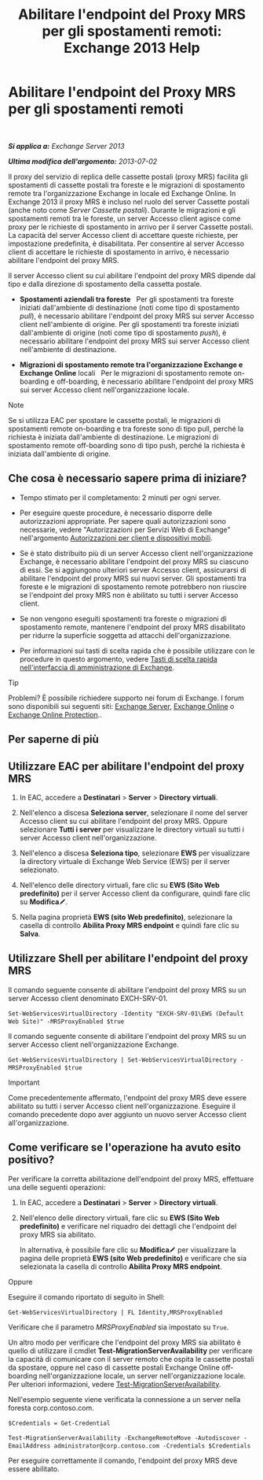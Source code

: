 ﻿---
title: "Abilitare l'endpoint del Proxy MRS per gli spostamenti remoti: Exchange 2013 Help"
TOCTitle: Abilitare l'endpoint del Proxy MRS per gli spostamenti remoti
ms:assetid: 9840f712-127e-4c2d-bfe5-1b35cdb2a31b
ms:mtpsurl: https://technet.microsoft.com/it-it/library/Dn155787(v=EXCHG.150)
ms:contentKeyID: 54652878
ms.date: 05/22/2018
mtps_version: v=EXCHG.150
ms.translationtype: MT
---

# Abilitare l'endpoint del Proxy MRS per gli spostamenti remoti

 

_**Si applica a:** Exchange Server 2013_

_**Ultima modifica dell'argomento:** 2013-07-02_

Il proxy del servizio di replica delle cassette postali (proxy MRS) facilita gli spostamenti di cassette postali tra foreste e le migrazioni di spostamento remote tra l'organizzazione Exchange in locale ed Exchange Online. In Exchange 2013 il proxy MRS è incluso nel ruolo del server Cassette postali (anche noto come *Server Cassette postali*). Durante le migrazioni e gli spostamenti remoti tra le foreste, un server Accesso client agisce come proxy per le richieste di spostamento in arrivo per il server Cassette postali. La capacità del server Accesso client di accettare queste richieste, per impostazione predefinita, è disabilitata. Per consentire al server Accesso client di accettare le richieste di spostamento in arrivo, è necessario abilitare l'endpoint del proxy MRS.

Il server Accesso client su cui abilitare l'endpoint del proxy MRS dipende dal tipo e dalla direzione di spostamento della cassetta postale.

  - **Spostamenti aziendali tra foreste**   Per gli spostamenti tra foreste iniziati dall'ambiente di destinazione (noti come tipo di spostamento *pull*), è necessario abilitare l'endpoint del proxy MRS sui server Accesso client nell'ambiente di origine. Per gli spostamenti tra foreste iniziati dall'ambiente di origine (noti come tipo di spostamento *push*), è necessario abilitare l'endpoint del proxy MRS sui server Accesso client nell'ambiente di destinazione.

  - **Migrazioni di spostamento remote tra l'organizzazione Exchange e Exchange Online** locali   Per le migrazioni di spostamento remote on-boarding e off-boarding, è necessario abilitare l'endpoint del proxy MRS sui server Accesso client nell'organizzazione locale.


> [!NOTE]
> Se si utilizza EAC per spostare le cassette postali, le migrazioni di spostamenti remote on-boarding e tra foreste sono di tipo pull, perché la richiesta è iniziata dall'ambiente di destinazione. Le migrazioni di spostamento remote off-boarding sono di tipo push, perché la richiesta è iniziata dall'ambiente di origine.



## Che cosa è necessario sapere prima di iniziare?

  - Tempo stimato per il completamento: 2 minuti per ogni server.

  - Per eseguire queste procedure, è necessario disporre delle autorizzazioni appropriate. Per sapere quali autorizzazioni sono necessarie, vedere "Autorizzazioni per Servizi Web di Exchange" nell'argomento [Autorizzazioni per client e dispositivi mobili](clients-and-mobile-devices-permissions-exchange-2013-help.md).

  - Se è stato distribuito più di un server Accesso client nell'organizzazione Exchange, è necessario abilitare l'endpoint del proxy MRS su ciascuno di essi. Se si aggiungono ulteriori server Accesso client, assicurarsi di abilitare l'endpoint del proxy MRS sui nuovi server. Gli spostamenti tra foreste e le migrazioni di spostamento remote potrebbero non riuscire se l'endpoint del proxy MRS non è abilitato su tutti i server Accesso client.

  - Se non vengono eseguiti spostamenti tra foreste o migrazioni di spostamento remote, mantenere l'endpoint del proxy MRS disabilitato per ridurre la superficie soggetta ad attacchi dell'organizzazione.

  - Per informazioni sui tasti di scelta rapida che è possibile utilizzare con le procedure in questo argomento, vedere [Tasti di scelta rapida nell'interfaccia di amministrazione di Exchange](keyboard-shortcuts-in-the-exchange-admin-center-exchange-online-protection-help.md).


> [!TIP]
> Problemi? È possibile richiedere supporto nei forum di Exchange. I forum sono disponibili sui seguenti siti: <A href="https://go.microsoft.com/fwlink/p/?linkid=60612">Exchange Server</A>, <A href="https://go.microsoft.com/fwlink/p/?linkid=267542">Exchange Online</A> o <A href="https://go.microsoft.com/fwlink/p/?linkid=285351">Exchange Online Protection</A>..



## Per saperne di più

## Utilizzare EAC per abilitare l'endpoint del proxy MRS

1.  In EAC, accedere a **Destinatari** \> **Server** \> **Directory virtuali**.

2.  Nell'elenco a discesa **Seleziona server**, selezionare il nome del server Accesso client su cui abilitare l'endpoint del proxy MRS. Oppure selezionare **Tutti i server** per visualizzare le directory virtuali su tutti i server Accesso client nell'organizzazione.

3.  Nell'elenco a discesa **Seleziona tipo**, selezionare **EWS** per visualizzare la directory virtuale di Exchange Web Service (EWS) per il server selezionato.

4.  Nell'elenco delle directory virtuali, fare clic su **EWS (Sito Web predefinito)** per il server Accesso client da configurare, quindi fare clic su **Modifica**![Icona Modifica](images/JJ218640.6f53ccb2-1f13-4c02-bea0-30690e6ea71d(EXCHG.150).gif "Icona Modifica").

5.  Nella pagina proprietà **EWS (sito Web predefinito)**, selezionare la casella di controllo **Abilita Proxy MRS endpoint** e quindi fare clic su **Salva**.

## Utilizzare Shell per abilitare l'endpoint del proxy MRS

Il comando seguente consente di abilitare l'endpoint del proxy MRS su un server Accesso client denominato EXCH-SRV-01.

    Set-WebServicesVirtualDirectory -Identity "EXCH-SRV-01\EWS (Default Web Site)" -MRSProxyEnabled $true

Il comando seguente consente di abilitare l'endpoint del proxy MRS su un server Accesso client nell'organizzazione Exchange.

    Get-WebServicesVirtualDirectory | Set-WebServicesVirtualDirectory -MRSProxyEnabled $true


> [!IMPORTANT]
> Come precedentemente affermato, l'endpoint del proxy MRS deve essere abilitato su tutti i server Accesso client nell'organizzazione. Eseguire il comando precedente dopo aver aggiunto un nuovo server Accesso client all'organizzazione.



## Come verificare se l'operazione ha avuto esito positivo?

Per verificare la corretta abilitazione dell'endpoint del proxy MRS, effettuare una delle seguenti operazioni:

1.  In EAC, accedere a **Destinatari** \> **Server** \> **Directory virtuali**.

2.  Nell'elenco delle directory virtuali, fare clic su **EWS (Sito Web predefinito)** e verificare nel riquadro dei dettagli che l'endpoint del proxy MRS sia abilitato.
    
    In alternativa, è possibile fare clic su **Modifica**![Icona Modifica](images/JJ218640.6f53ccb2-1f13-4c02-bea0-30690e6ea71d(EXCHG.150).gif "Icona Modifica") per visualizzare la pagina delle proprietà **EWS (sito Web predefinito)** e verificare che sia selezionata la casella di controllo **Abilita Proxy MRS endpoint**.

Oppure

Eseguire il comando riportato di seguito in Shell:

    Get-WebServicesVirtualDirectory | FL Identity,MRSProxyEnabled

Verificare che il parametro *MRSProxyEnabled* sia impostato su `True`.

Un altro modo per verificare che l'endpoint del proxy MRS sia abilitato è quello di utilizzare il cmdlet **Test-MigrationServerAvailability** per verificare la capacità di comunicare con il server remoto che ospita le cassette postali da spostare, oppure nel caso di cassette postali Exchange Online off-boarding nell'organizzazione locale, un server nell'organizzazione locale. Per ulteriori informazioni, vedere [Test-MigrationServerAvailability](https://technet.microsoft.com/it-it/library/jj219169\(v=exchg.150\)).

Nell'esempio seguente viene verificata la connessione a un server nella foresta corp.contoso.com.
```
$Credentials = Get-Credential
```
```
Test-MigrationServerAvailability -ExchangeRemoteMove -Autodiscover -EmailAddress administrator@corp.contoso.com -Credentials $Credentials
```
Per eseguire correttamente il comando, l'endpoint del proxy MRS deve essere abilitato.

